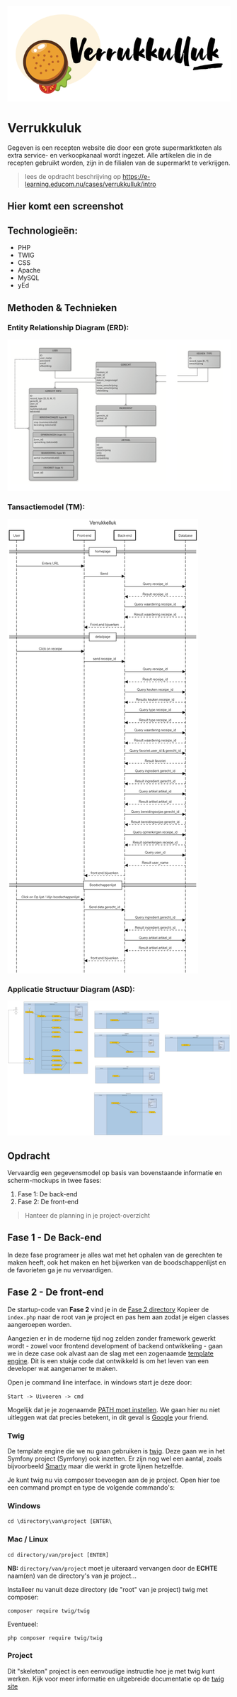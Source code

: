 <img src="./assets/img/logo-v2.png" alt="Logo">

# Verrukkuluk 
Gegeven is een recepten website die door een grote supermarktketen als extra service- en verkoopkanaal wordt ingezet. Alle artikelen die in de recepten gebruikt worden, zijn in de filialen van de supermarkt te verkrijgen.

> lees de opdracht beschrijving op https://e-learning.educom.nu/cases/verrukkulluk/intro


## Hier komt een screenshot

## Technologieën:

* PHP
* TWIG
* CSS
* Apache
* MySQL
* yEd

## Methoden & Technieken

### Entity Relationship Diagram (ERD):

<img src="documents/design/VER-ERD-Gegevensmodel-RK-v1.png"/>

### Tansactiemodel (TM):

<img src="documents/design/VER-TM-Transactiemodel-SL-v1.png"/>

### Applicatie Structuur Diagram (ASD):

<img src="documents/design/VER-ASD-Applicatie-structuur-diagram-SL-v1.png"/>





## Opdracht
Vervaardig een gegevensmodel op basis van bovenstaande informatie en scherm-mockups in twee fases: 
1. Fase 1: De back-end
2. Fase 2: De front-end

> Hanteer de planning in je project-overzicht

## Fase 1 - De Back-end
In deze fase programeer je alles wat met het ophalen van de gerechten te maken
heeft, ook het maken en het bijwerken van de boodschappenlijst en de favorieten ga je nu vervaardigen.


## Fase 2 - De front-end

De startup-code van **Fase 2** vind je in de <a href='./fase-2/'>Fase 2 directory</a>
Kopieer de `index.php` naar de root van je project en pas hem aan zodat je eigen classes aangeroepen worden.

Aangezien er in de moderne tijd nog zelden zonder framework gewerkt wordt - 
zowel voor frontend development of backend ontwikkeling - gaan we in deze case 
ook alvast aan de slag met een zogenaamde [template engine](https://en.wikipedia.org/wiki/Template_processor). 
Dit is een stukje code dat ontwikkeld is om het leven van een developer wat 
aangenamer te maken. 

Open je command line interface. in windows start je deze door: 

`Start -> Uivoeren -> cmd`

Mogelijk dat je je zogenaamde [PATH moet instellen](https://www.computerhope.com/issues/ch000549.htm).
We gaan hier nu niet uitleggen wat dat precies betekent, 
in dit geval is [Google](https://www.google.com/search?ei=mKaiXovxO8eykwXxjJDYDQ&q=what+is+the+path+in+dos+or+windows+10&oq=what+is+the+PATH+in+dos+or+windo&gs_lcp=CgZwc3ktYWIQAxgBMggIIRAWEB0QHjIICCEQFhAdEB4yCAghEBYQHRAeMggIIRAWEB0QHjIICCEQFhAdEB4yCAghEBYQHRAeMggIIRAWEB0QHjoECAAQRzoECAAQQzoCCAA6BQgAEJECOgYIABAWEB5QwBZYq2JgoWtoA3AGeACAAWeIAZMSkgEEMzQuMZgBAKABAaoBB2d3cy13aXo&sclient=psy-ab) your friend.

### Twig
De template engine die we nu gaan gebruiken is [twig](https://twig.symfony.com). 
Deze gaan we in het Symfony  project (Symfony) ook inzetten.
Er zijn nog wel een aantal, zoals bijvoorbeeld [Smarty](https://www.smarty.net/) 
maar die werkt in grote lijnen hetzelfde.  

Je kunt twig nu via composer toevoegen aan de je project. 
Open hier toe een command prompt en type de volgende commando's:

### Windows
```shell
cd \directory\van\project [ENTER\
```

### Mac / Linux
```shell
cd directory/van/project [ENTER]
```

**NB:** `directory/van/project` moet je uiteraard vervangen door de **ECHTE** naam(en) van
de directory's van je project...

Installeer nu vanuit deze directory (de "root" van je project) twig met composer: 

```shell
composer require twig/twig
```

Eventueel:
```shell
php composer require twig/twig
```

### Project
Dit "skeleton" project is een eenvoudige instructie hoe je met twig kunt werken. 
Kijk voor meer informatie en uitgebreide documentatie op de [twig site](https://twig.symfony.com)
